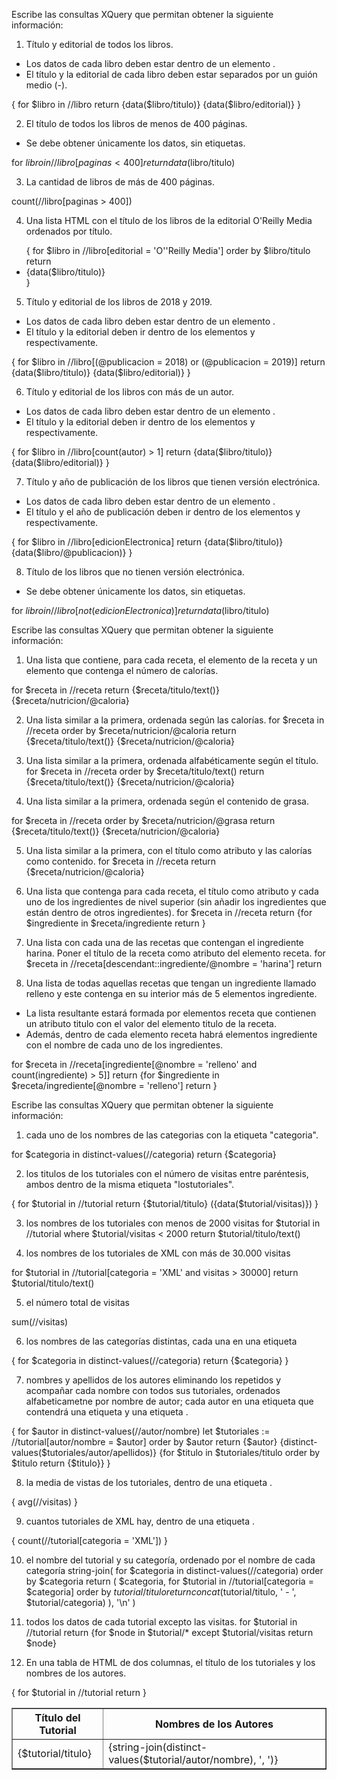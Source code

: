 Escribe las consultas XQuery que permitan obtener la siguiente información:
1. Título y editorial de todos los libros.
* Los datos de cada libro deben estar dentro de un elemento <libro>.
* El título y la editorial de cada libro deben estar separados por un guión medio (-).

<libros>
{
  for $libro in //libro
  return
    <libro>
      <titulo>{data($libro/titulo)}</titulo>
      <editorial>{data($libro/editorial)}</editorial>
    </libro>
}
</libros>


2. El título de todos los libros de menos de 400 páginas.
* Se debe obtener únicamente los datos, sin etiquetas.

for $libro in //libro[paginas < 400]
return data($libro/titulo)


3. La cantidad de libros de más de 400 páginas.

count(//libro[paginas > 400])


4. Una lista HTML con el título de los libros de la editorial O'Reilly Media ordenados por título.
<ul>
{
  for $libro in //libro[editorial = 'O''Reilly Media']
  order by $libro/titulo
  return
    <li>{data($libro/titulo)}</li>
}
</ul>


5. Título y editorial de los libros de 2018 y 2019.
* Los datos de cada libro deben estar dentro de un elemento <libro>.
* El título y la editorial deben ir dentro de los elementos <titulo> y <editorial> respectivamente.

<libros>
{
  for $libro in //libro[(@publicacion = 2018) or (@publicacion = 2019)]
  return
    <libro>
      <titulo>{data($libro/titulo)}</titulo>
      <editorial>{data($libro/editorial)}</editorial>
    </libro>
}
</libros>

6. Título y editorial de los libros con más de un autor.
* Los datos de cada libro deben estar dentro de un elemento <libro>.
* El título y la editorial deben ir dentro de los elementos <titulo> y <editorial> respectivamente.
 <libros>
{
  for $libro in //libro[count(autor) > 1]
  return
    <libro>
      <titulo>{data($libro/titulo)}</titulo>
      <editorial>{data($libro/editorial)}</editorial>
    </libro>
}
</libros>


7. Título y año de publicación de los libros que tienen versión electrónica.
* Los datos de cada libro deben estar dentro de un elemento <libro>.
* El título y el año de publicación deben ir dentro de los elementos <titulo> y <fecha-publicacion> respectivamente.

<libros>
{
  for $libro in //libro[edicionElectronica]
  return
    <libro>
      <titulo>{data($libro/titulo)}</titulo>
      <fecha-publicacion>{data($libro/@publicacion)}</fecha-publicacion>
    </libro>
}
</libros>

8. Título de los libros que no tienen versión electrónica.
* Se debe obtener únicamente los datos, sin etiquetas.

for $libro in //libro[not(edicionElectronica)]
return data($libro/titulo)














Escribe las consultas XQuery que permitan obtener la siguiente información:
1. Una lista que contiene, para cada receta, el elemento <titulo> de la receta y un elemento <calorias> que contenga el número de calorías.

for $receta in //receta
return <receta>
         <titulo>{$receta/titulo/text()}</titulo>
         <calorias>{$receta/nutricion/@caloria}</calorias>
       </receta>

2. Una lista similar a la primera, ordenada según las calorías.
for $receta in //receta
order by $receta/nutricion/@caloria
return <receta>
         <titulo>{$receta/titulo/text()}</titulo>
         <calorias>{$receta/nutricion/@caloria}</calorias>
       </receta>


3. Una lista similar a la primera, ordenada alfabéticamente según el título.
for $receta in //receta
order by $receta/titulo/text()
return <receta>
         <titulo>{$receta/titulo/text()}</titulo>
         <calorias>{$receta/nutricion/@caloria}</calorias>
       </receta>


4. Una lista similar a la primera, ordenada según el contenido de grasa.

for $receta in //receta
order by $receta/nutricion/@grasa
return <receta>
         <titulo>{$receta/titulo/text()}</titulo>
         <calorias>{$receta/nutricion/@caloria}</calorias>
       </receta>

5. Una lista similar a la primera, con el título como atributo y las calorías como contenido.
for $receta in //receta
return <receta titulo="{$receta/titulo/text()}">
         {$receta/nutricion/@caloria}
       </receta>


6. Una lista que contenga para cada receta, el título como atributo y cada uno de los ingredientes de nivel superior (sin añadir los ingredientes que están dentro de otros ingredientes).
for $receta in //receta
return <receta titulo="{$receta/titulo/text()}">
         {for $ingrediente in $receta/ingrediente
          return <ingrediente nombre="{$ingrediente/@nombre}" cantidad="{$ingrediente/@cantidad}" unidad="{$ingrediente/@unidad}"/>}
       </receta>


7. Una lista con cada una de las recetas que contengan el ingrediente harina. Poner el título de la receta como atributo del elemento receta.
for $receta in //receta[descendant::ingrediente/@nombre = 'harina']
return <receta titulo="{$receta/titulo/text()}"/>


8. Una lista de todas aquellas recetas que tengan un ingrediente llamado relleno y este contenga en su interior más de 5 elementos ingrediente. 
* La lista resultante estará formada por elementos receta que contienen un atributo titulo con el valor del elemento titulo de la receta. 
* Además, dentro de cada elemento receta habrá elementos ingrediente con el nombre de cada uno de los ingredientes.

for $receta in //receta[ingrediente[@nombre = 'relleno' and count(ingrediente) > 5]]
return <receta titulo="{$receta/titulo/text()}">
         {for $ingrediente in $receta/ingrediente[@nombre = 'relleno']
          return <ingrediente nombre="{$ingrediente/ingrediente/@nombre}" cantidad="{$ingrediente/ingrediente/@cantidad}" unidad="{$ingrediente/ingrediente/@unidad}"/>}
       </receta>


















Escribe las consultas XQuery que permitan obtener la siguiente información:
1. cada uno de los nombres de las categorias con la etiqueta "categoria".

for $categoria in distinct-values(//categoria)
return <categoria>{$categoria}</categoria>


2. los titulos de los tutoriales con el número de visitas entre paréntesis, ambos dentro de la misma etiqueta "lostutoriales".
<lostutoriales>
{
  for $tutorial in //tutorial
  return <titulo>{$tutorial/titulo} ({data($tutorial/visitas)})</titulo>
}
</lostutoriales>


3. los nombres de los tutoriales con menos de 2000 visitas
for $tutorial in //tutorial
where $tutorial/visitas < 2000
return $tutorial/titulo/text()


4. los nombres de los tutoriales de XML con más de 30.000 visitas

for $tutorial in //tutorial[categoria = 'XML' and visitas > 30000]
return $tutorial/titulo/text()

5. el número total de visitas

sum(//visitas)


6. los nombres de las categorías distintas, cada una en una etiqueta <categoriadistintas>
<categoriastrdistintas>
{
  for $categoria in distinct-values(//categoria)
  return <categoriadistintas>{$categoria}</categoriadistintas>
}
</categoriastrdistintas>


7. nombres y apellidos de los autores eliminando los repetidos y acompañar cada nombre con todos sus tutoriales, ordenados alfabeticametne por nombre de autor; cada autor en una etiqueta <autor> que contendrá una etiqueta <nombreyapellidos> y una etiqueta <titulo>.
<autores>
{
  for $autor in distinct-values(//autor/nombre)
  let $tutoriales := //tutorial[autor/nombre = $autor]
  order by $autor
  return <autor>
           <nombreyapellidos>{$autor} {distinct-values($tutoriales/autor/apellidos)}</nombreyapellidos>
           {for $titulo in $tutoriales/titulo order by $titulo return <titulo>{$titulo}</titulo>}
         </autor>
}
</autores>


8. la media de vistas de los tutoriales, dentro de una etiqueta <media>.
<media>
{
  avg(//visitas)
}
</media>


9. cuantos tutoriales de XML hay, dentro de una etiqueta <totaltutoriales>.
<totaltutoriales>
{
  count(//tutorial[categoria = 'XML'])
}
</totaltutoriales>


10. el nombre del tutorial y su categoría, ordenado por el nombre de cada categoría
string-join(
  for $categoria in distinct-values(//categoria) order by $categoria
  return (
    $categoria,
    for $tutorial in //tutorial[categoria = $categoria] order by $tutorial/titulo
    return concat($tutorial/titulo, ' - ', $tutorial/categoria)
  ),
  '\n'
)


11. todos los datos de cada tutorial excepto las visitas.
for $tutorial in //tutorial
return <tutorial>
         {for $node in $tutorial/* except $tutorial/visitas
          return $node}
       </tutorial>


12. En una tabla de HTML de dos columnas, el título de los tutoriales y los nombres de los autores.

<html>
  <body>
    <table border="1" cellpadding="8">
      <tr>
        <th>Título del Tutorial</th>
        <th>Nombres de los Autores</th>
      </tr>
      {
        for $tutorial in //tutorial
        return
          <tr>
            <td>{$tutorial/titulo}</td>
            <td>{string-join(distinct-values($tutorial/autor/nombre), ', ')}</td>
          </tr>
      }
    </table>
  </body>
</html>
